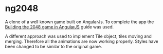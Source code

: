 # ng2048
A clone of a well known game built on AngularJs. To complete the app the <a href="http://www.ng-newsletter.com/posts/building-2048-in-angularjs.html">Building the 2048 game in AngularJS</a> guide was used.

A different approach was used to implement Tile object, tiles moving and merging. Therefore all the animations are now working properly. Styles have been changed to be similar to the original game.
